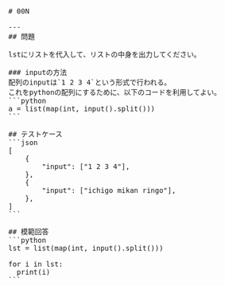 <pre>
# 00N

---
## 問題

lstにリストを代入して、リストの中身を出力してください。

### inputの方法
配列のinputは`1 2 3 4`という形式で行われる。
これをpythonの配列にするために、以下のコードを利用してよい。
```python
a = list(map(int, input().split()))
```

## テストケース
```json
[
	{
		"input": ["1 2 3 4"],
  	},
	{
		"input": ["ichigo mikan ringo"],
  	},
]
```

## 模範回答
```python
lst = list(map(int, input().split()))

for i in lst:
  print(i)
```
</pre>
